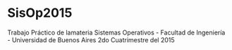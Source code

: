 # SisOp2015

Trabajo Práctico de lamateria Sistemas Operativos - Facultad de Ingeniería - Universidad de Buenos Aires
2do Cuatrimestre del 2015
